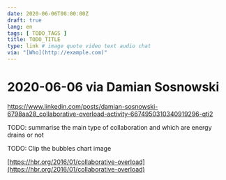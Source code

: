 ```yaml
---
date: 2020-06-06T00:00:00Z
draft: true
lang: en
tags: [ TODO_TAGS ]
title: TODO_TITLE
type: link # image quote video text audio chat
via: "[Who](http://example.com)"
---
```



# 2020-06-06 via Damian Sosnowski
https://www.linkedin.com/posts/damian-sosnowski-6798aa28_collaborative-overload-activity-6674950310340919296-qti2

TODO: summarise the main type of collaboration and which are energy drains or not

TODO: Clip the bubbles chart image

[https://hbr.org/2016/01/collaborative-overload](https://hbr.org/2016/01/collaborative-overload)

